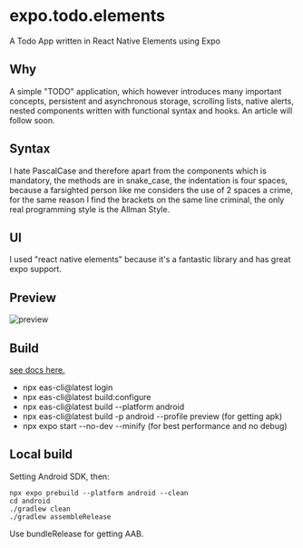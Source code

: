 # expo.todo.elements
A Todo App written in React Native Elements using Expo

## Why
A simple "TODO" application, which however introduces many important concepts, persistent and asynchronous storage, scrolling lists, native alerts, nested components written with functional syntax and hooks.
An article will follow soon.

## Syntax
I hate PascalCase and therefore apart from the components which is mandatory, the methods are in snake_case, the indentation is four spaces, because a farsighted person like me considers the use of 2 spaces a crime, for the same reason I find the brackets on the same line criminal, the only real programming style is the Allman Style.

## UI
I used "react native elements" because it's a fantastic library and has great expo support.

## Preview
![preview](https://michelangelo.altervista.org/videos/todo.app.gif "preview")

## Build

[see docs here.](https://docs.expo.dev/build/setup/)

* npx eas-cli@latest login
* npx eas-cli@latest build:configure
* npx eas-cli@latest build --platform android
* npx eas-cli@latest build -p android --profile preview (for getting apk)
* npx expo start --no-dev --minify (for best performance and no debug)

## Local build

Setting Android SDK, then:

    npx expo prebuild --platform android --clean
    cd android
    ./gradlew clean
    ./gradlew assembleRelease

Use bundleRelease for getting AAB.
